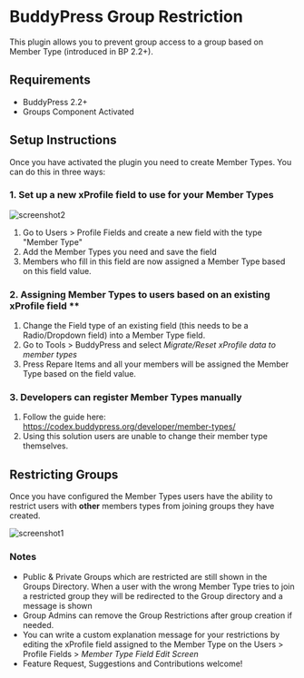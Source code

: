 # BuddyPress Group Restriction

This plugin allows you to prevent group access to a group based on Member Type (introduced in BP 2.2+).

## Requirements

- BuddyPress 2.2+
- Groups Component Activated


## Setup Instructions

Once you have activated the plugin you need to create Member Types. You can do this in three ways:

### 1. Set up a new xProfile field to use for your Member Types

![screenshot2](https://cloud.githubusercontent.com/assets/855037/7179337/1283c98a-e437-11e4-9bb3-353c5cfa93b3.png)

1. Go to Users > Profile Fields and create a new field with the type "Member Type"
2. Add the Member Types you need and save the field
3. Members who fill in this field are now assigned a Member Type based on this field value.

### 2. Assigning Member Types to users based on an existing xProfile field **

1. Change the Field type of an existing field (this needs to be a Radio/Dropdown field) into a Member Type field.
2. Go to Tools > BuddyPress and select *Migrate/Reset xProfile data to member types*
3. Press Repare Items and all your members will be assigned the Member Type based on the field value.

### 3. Developers can register Member Types manually

1. Follow the guide here: https://codex.buddypress.org/developer/member-types/
2. Using this solution users are unable to change their member type themselves.

## Restricting Groups

Once you have configured the Member Types users have the ability to restrict users with **other** members types from joining groups they have created. 

![screenshot1](https://cloud.githubusercontent.com/assets/855037/7179244/0af45442-e436-11e4-8065-6385020ac5ff.png)

### Notes
- Public & Private Groups which are restricted are still shown in the Groups Directory. When a user with the wrong Member Type tries to join a restricted group they will be redirected to the Group directory and a message is shown
- Group Admins can remove the Group Restrictions after group creation if needed.
- You can write a custom explanation message for your restrictions by editing the xProfile field assigned to the Member Type on the Users > Profile Fields > *Member Type Field Edit Screen*
- Feature Request, Suggestions and Contributions welcome!
